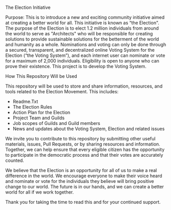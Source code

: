 

The Election Initiative

Purpose: This is to introduce a new and exciting community initiative aimed at creating a better world for all. This initiative is known as “the Election".
The purpose of the Election is to elect 1.2 million individuals from around the world to serve as "Architects" who will be responsible for creating solutions to provide sustainable solutions for the betterment of the world and humanity as a whole. Nominations and voting can only be done through a secured, transparent, and decentralized online Voting System for the Election (“the Voting System”), and each internet user can nominate or vote for a maximum of 2,000 individuals. Eligibility is open to anyone who can prove their existence. This project is to develop the Voting System. 



How This Repository Will be Used

This repository will be used to store and share information, resources, and tools related to the Election Movement. This includes:
- Readme.Txt
- The Election Rules
- Action Plan for the Election
- Project Team and Guilds
- Job scopes of Guilds and Guild members
- News and updates about the Voting System, Election and related issues

We invite you to contribute to this repository by submitting other useful materials, issues, Pull Requests, or by sharing resources and information. Together, we can help ensure that every eligible citizen has the opportunity to participate in the democratic process and that their votes are accurately counted.

We believe that the Election is an opportunity for all of us to make a real difference in the world. We encourage everyone to make their voice heard and nominate or vote for the individuals they believe will bring positive change to our world. The future is in our hands, and we can create a better world for all if we work together.

Thank you for taking the time to read this  and for your continued support.
